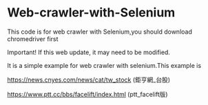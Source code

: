 # Web-crawler-with-Selenium
This code is for web crawler with Selenium,you should download chromedriver first

Important! If this web update, it may need to be modified.

It is a simple example for web crawler with selenium.This example is 

https://news.cnyes.com/news/cat/tw_stock  (鉅亨網_台股)



https://www.ptt.cc/bbs/facelift/index.html  (ptt_facelift版)
